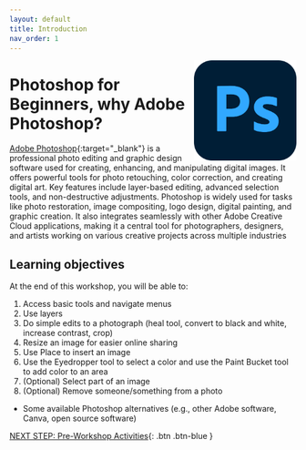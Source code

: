 ```yaml
---
layout: default
title: Introduction 
nav_order: 1
---
```

<img src="images/ps-logo.png" style="float:right;width:180px;" alt="photoshop logo">

# Photoshop for Beginners, why Adobe Photoshop?

[Adobe Photoshop](https://www.adobe.com/ca/products/photoshop/landpa.html?gclid=CjwKCAjwnPS-BhBxEiwAZjMF0uuZr0VXnXDk-p__8gTpLPwERS63kFbn0uXflXCWH0cgUipKBhEKThoC8-UQAvD_BwE&sdid=NC5FRF5H&mv=search&mv2=paidsearch&ef_id=CjwKCAjwnPS-BhBxEiwAZjMF0uuZr0VXnXDk-p__8gTpLPwERS63kFbn0uXflXCWH0cgUipKBhEKThoC8-UQAvD_BwE:G:s&s_kwcid=AL!3085!3!714745360754!e!!g!!photoshop!20219514620!149761557796&gad_source=1){:target="_blank"} is a professional photo editing and graphic design software used for creating, enhancing, and manipulating digital images. It offers powerful tools for photo retouching, color correction, and creating digital art. Key features include layer-based editing, advanced selection tools, and non-destructive adjustments. Photoshop is widely used for tasks like photo restoration, image compositing, logo design, digital painting, and graphic creation. It also integrates seamlessly with other Adobe Creative Cloud applications, making it a central tool for photographers, designers, and artists working on various creative projects across multiple industries 

## Learning objectives 

At the end of this workshop, you will be able to:

1. Access basic tools and navigate menus
2. Use layers
3. Do simple edits to a photograph (heal tool, convert to black and white, increase contrast, crop)
4. Resize an image for easier online sharing
5. Use Place to insert an image
6. Use the Eyedropper tool to select a color and use the Paint Bucket tool to add color to an area
7. (Optional) Select part of an image
8. (Optional) Remove someone/something from a photo
- Some available Photoshop alternatives (e.g., other Adobe software, Canva, open source software)
 
[NEXT STEP: Pre-Workshop Activities](pre-workshop.html){: .btn .btn-blue }
